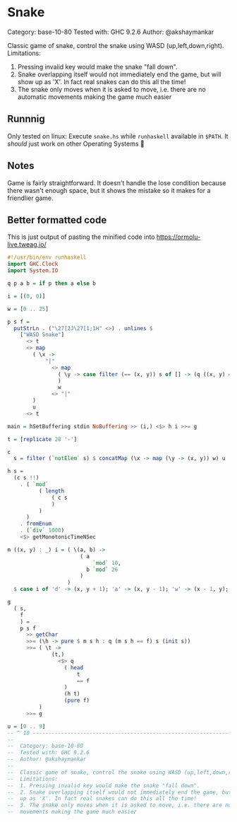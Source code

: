 # Snake

Category: base-10-80
Tested with: GHC 9.2.6
Author: @akshaymankar

Classic game of snake, control the snake using WASD (up,left,down,right).
Limitations:
1. Pressing invalid key would make the snake "fall down".
2. Snake overlapping itself would not immediately end the game, but will show
up as 'X'. In fact real snakes can do this all the time!
3. The snake only moves when it is asked to move, i.e. there are no automatic
movements making the game much easier

## Runnnig

Only tested on linux: Execute `snake.hs` while `runhaskell` available in
`$PATH`. It _should_ just work on other Operating Systems 🤞

## Notes

Game is fairly straightforward. It doesn't handle the lose condition because
there wasn't enough space, but it shows the mistake so it makes for a friendlier
game.

## Better formatted code

This is just output of pasting the minified code into https://ormolu-live.tweag.io/

```haskell
#!/usr/bin/env runhaskell
import GHC.Clock
import System.IO

q p a b = if p then a else b

i = [(0, 0)]

w = [0 .. 25]

p s f =
  putStrLn . ("\27[2J\27[1;1H" <>) . unlines $
    ["WASD Snake"]
      <> t
      <> map
        ( \x ->
            "|"
              <> map
                ( \y -> case filter (== (x, y)) s of [] -> (q ((x, y) == f) '#' ' '); [_] -> '*'; _ -> 'X'
                )
                w
              <> "|"
        )
        u
      <> t

main = hSetBuffering stdin NoBuffering >> (i,) <$> h i >>= g

t = [replicate 28 '-']

c
  s = filter (`notElem` s) $ concatMap (\x -> map (\y -> (x, y)) w) u

h s =
  (c s !!)
    . ( `mod`
          ( length
              ( c s
              )
          )
      )
    . fromEnum
    . (`div` 1000)
    <$> getMonotonicTimeNSec

m ((x, y) : _) i = ( \(a, b) ->
                       ( a
                           `mod` 10,
                         b `mod` 26
                       )
                   )
  $ case i of 'd' -> (x, y + 1); 'a' -> (x, y - 1); 'w' -> (x - 1, y); _ -> (x + 1, y)

g
  ( s,
    f
    ) =
    p s f
      >> getChar
      >>= (\h -> pure $ m s h : q (m s h == f) s (init s))
      >>= ( \t ->
              (t,)
                <$> q
                  ( head
                      t
                      == f
                  )
                  (h t)
                  (pure f)
          )
      >>= g

u = [0 .. 9]
-- ^ 10 ------------------------------------------------------------------ 80> --
--
--  Category: base-10-80
--  Tested with: GHC 9.2.6
--  Author: @akshaymankar
--
--  Classic game of snake, control the snake using WASD (up,left,down,right).
--  Limitations:
--  1. Pressing invalid key would make the snake "fall down".
--  2. Snake overlapping itself would not immediately end the game, but will show
--  up as 'X'. In fact real snakes can do this all the time!
--  3. The snake only moves when it is asked to move, i.e. there are no automatic
--  movements making the game much easier
```
